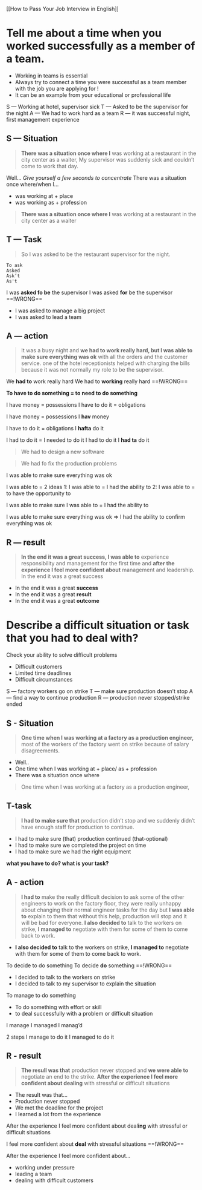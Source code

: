 [[How to Pass Your Job Interview in English]]
# Tell me about a time when you worked successfully as a member of a team.

- Working in teams is essential
- Always try to connect a time you were successful as a team member with the job you are applying for !
- It can be an example from your educational or professional life

S — Working at hotel, supervisor sick
T — Asked to be the supervisor for the night
A — We had to work hard as a team
R — it was successful night, first management experience

## S — Situation

>**There was a situation once where I** was working at a restaurant in the city center as a waiter, My supervisor was suddenly sick and couldn’t come to work that day.

Well...
*Give yourself a few seconds to concentrate*
There was a situation once where/when I...
- was working at + place
- was working as + profession

>**There was a situation once where I** was working at a restaurant in the city center as a waiter

## T — Task

>So I was asked to be the restaurant supervisor for the night.

	To ask
	Asked
	Ask’t
	As't

I was **asked fo be** the supervisor
I was asked **for** be the supervisor ==!WRONG==

- I was asked to manage a big project
- I was asked to lead a team

## A — action

>It was a busy night and **we had to work really hard, but I was able to make sure everything was ok** with all the orders and the customer service. one of the hotel receptionists helped with charging the bills because it was not normally my role to be the supervisor.

We **had to** work really hard
We had to **working** really hard ==!WRONG==

**To have to do something = to need to do something**

I have money = possessions
I have to do it = obligations

I have money = possessions
I **hav** money

I have to do it = obligations
I **hafta** do it

I had to do it = I needed to do it
I had to do it
I **had ta** do it

>We had to design a new software

>We had fo fix the production problems

I was able to make sure everything was ok

I  was able to = 2 ideas
1: I was able to = I had the ability to
2: I was able to = to have the opportunity to

I was able to make sure
I was able to = I had the ability to

I was able to make sure everything was ok
=>
I had the ability to confirm everything was ok

## R — result
>**In the end it was a great success, I was able to** experience responsibility and management for the first time and **after the experience I feel more confident about** management and leadership.
>In the end it was a great success

- In the end it was a great **success**
- In the end it was a great **result**
- In the end it was a great **outcome**




# Describe a difficult situation or task that you had to deal with?

Check your ability to solve difficult problems
- Difficult customers
- Limited time deadlines
- Difficult circumstances

S — factory workers go on strike
T — make sure production doesn’t stop
A — find a way to continue production
R — production never stopped/strike ended

## S - Situation

>**One time when I was working at a factory as a production engineer,** most of the workers of the factory went on strike because of salary disagreements.

- Well..
- One time when I was working at + place/ as + profession
- There was a situation once where

> One time when I was working at a factory as a production
engineer,

## T-task

>**I had to make sure that** production didn’t stop and we suddenly didn’t have enough staff for production to continue.

- I had to make sure (that) production continued (that-optional)
- I had to make sure we completed the project on time
- I had to make sure we had the right equipment

**what you have to do? what is your task?**

## A - action

>**I had to** make the really difficult decision to ask some of the other engineers to work on the factory floor, they were really unhappy about changing their normal engineer tasks for the day but **I was able to** explain to them that without this help, production will stop and it will be bad for everyone.
>**I also decided to** talk to the workers on strike, **I managed to** negotiate with them for some of them to come back to work.

- **I also decided to** talk to the workers on strike, **I managed to** negotiate with them for some of them to come back to work.

To decide to do something
To decide **do** something ==!WRONG==
- I decided to talk to the workers on strike
- I decided to talk to my supervisor to explain the situation

To manage to do something
- To do something with effort or skill
- to deal successfully with a problem or difficult situation

I manage
I managed
I manag’d

2 steps
I manage to do it
I managed to do it


## R - result

>**The resull was that** production never stopped and **we were able to** negotiate an end to the strike. **After the experience I feel more confident about dealing** with stressful or difficult situations

- The result was that...
- Production never stopped
- We met the deadline for the project
- I learned a lot from the experience

After the experience I feel more confident about deal**ing** with stressful or difficult situations

I feel more confident about **deal** with stressful situations ==!WRONG==

After the experience I feel more confident about...
- working under pressure
- leading a team
- dealing with difficult customers